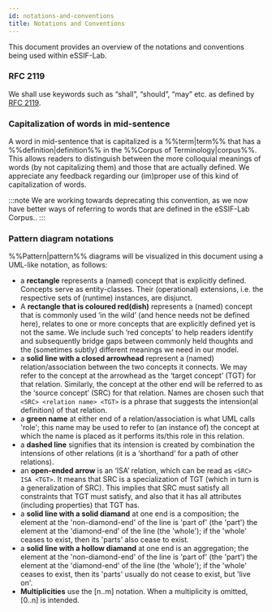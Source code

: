 ```yaml
---
id: notations-and-conventions
title: Notations and Conventions
---
```


This document provides an overview of the notations and conventions being used within eSSIF-Lab.


### RFC 2119
We shall use keywords such as “shall”, “should”, “may” etc. as defined by [RFC 2119](https://www.ietf.org/rfc/rfc2119.txt).

### Capitalization of words in mid-sentence
A word in mid-sentence that is capitalized is a %%term|term%% that has a %%definition|definition%% in the %%Corpus of Terminology|corpus%%. This allows readers to distinguish between the more colloquial meanings of words (by not capitalizing them) and those that are actually defined. We appreciate any feedback regarding our (im)proper use of this kind of capitalization of words.

:::note
We are working towards deprecating this convention, as we now have better ways of referring to words that are defined in the eSSIF-Lab Corpus..
:::

### Pattern diagram notations

%%Pattern|pattern%% diagrams will be visualized in this document using a UML-like notation, as follows:

- a **rectangle** represents a (named) concept that is explicitly defined. Concepts serve as entity-classes. Their (operational) extensions, i.e. the respective sets of (runtime) instances, are disjunct. 
- A **rectangle that is coloured red(dish)** represents a (named) concept that is commonly used ‘in the wild’ (and hence needs not be defined here), relates to one or more concepts that are explicitly defined yet is not the same. We include such ‘red concepts’ to help readers identify and subsequently bridge gaps between commonly held thoughts and the (sometimes subtly) different meanings we need in our model.
- a **solid line with a closed arrowhead** represent a (named) relation/association between the two concepts it connects. We may refer to the concept at the arrowhead as the ‘target concept’ (TGT) for that relation. Similarly, the concept at the other end will be referred to as the ‘source concept’ (SRC) for that relation. Names are chosen such that `<SRC> <relation name> <TGT>` is a phrase that suggests the intension(al definition) of that relation.
- a **green name** at either end of a relation/association is what UML calls 'role'; this name may be used to refer to (an instance of) the concept at which the name is placed as it performs its/this role in this relation.
- a **dashed line** signifies that its intension is created by combination the intensions of other relations (it is a ‘shorthand’ for a path of other relations).
- an **open-ended arrow** is an ‘ISA’ relation, which can be read as `<SRC> ISA <TGT>`. It means that SRC is a specialization of TGT (which in turn is a generalization of SRC). This implies that SRC must satisfy all constraints that TGT must satisfy, and also that it has all attributes (including properties) that TGT has.
- a **solid line with a solid diamand** at one end is a composition; the element at the 'non-diamond-end' of the line is 'part of' (the 'part') the element at the 'diamond-end' of the line (the 'whole'); if the 'whole' ceases to exist, then its 'parts' also cease to exist.
- a **solid line with a hollow diamand** at one end is an aggregation; the element at the 'non-diamond-end' of the line is 'part of' (the 'part') the element at the 'diamond-end' of the line (the 'whole'); if the 'whole' ceases to exist, then its 'parts' usually do not cease to exist, but 'live on'.
- **Multiplicities** use the [n..m] notation. When a multiplicity is omitted, [0..n] is intended.
